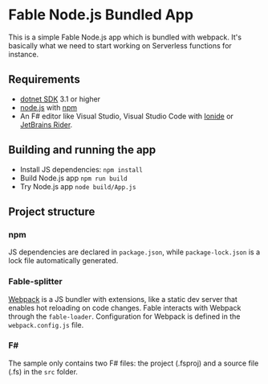 # Fable Node.js Bundled App

This is a simple Fable Node.js app which is bundled with webpack. It's basically what we need to start working on Serverless functions for instance.

## Requirements

* [dotnet SDK](https://www.microsoft.com/net/download/core) 3.1 or higher
* [node.js](https://nodejs.org) with [npm](https://www.npmjs.com/)
* An F# editor like Visual Studio, Visual Studio Code with [Ionide](http://ionide.io/) or [JetBrains Rider](https://www.jetbrains.com/rider/).

## Building and running the app

* Install JS dependencies: `npm install`
* Build Node.js app `npm run build`
* Try Node.js app `node build/App.js`

## Project structure

### npm

JS dependencies are declared in `package.json`, while `package-lock.json` is a lock file automatically generated.

### Fable-splitter

[Webpack](https://webpack.js.org) is a JS bundler with extensions, like a static dev server that enables hot reloading on code changes. Fable interacts with Webpack through the `fable-loader`. Configuration for Webpack is defined in the `webpack.config.js` file.

### F#

The sample only contains two F# files: the project (.fsproj) and a source file (.fs) in the `src` folder.
